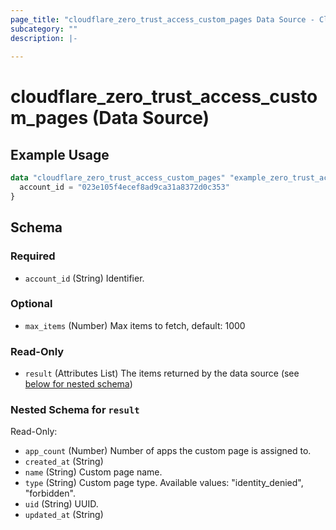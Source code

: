 ```yaml
---
page_title: "cloudflare_zero_trust_access_custom_pages Data Source - Cloudflare"
subcategory: ""
description: |-
  
---
```


# cloudflare_zero_trust_access_custom_pages (Data Source)



## Example Usage

```terraform
data "cloudflare_zero_trust_access_custom_pages" "example_zero_trust_access_custom_pages" {
  account_id = "023e105f4ecef8ad9ca31a8372d0c353"
}
```

<!-- schema generated by tfplugindocs -->
## Schema

### Required

- `account_id` (String) Identifier.

### Optional

- `max_items` (Number) Max items to fetch, default: 1000

### Read-Only

- `result` (Attributes List) The items returned by the data source (see [below for nested schema](#nestedatt--result))

<a id="nestedatt--result"></a>
### Nested Schema for `result`

Read-Only:

- `app_count` (Number) Number of apps the custom page is assigned to.
- `created_at` (String)
- `name` (String) Custom page name.
- `type` (String) Custom page type.
Available values: "identity_denied", "forbidden".
- `uid` (String) UUID.
- `updated_at` (String)


